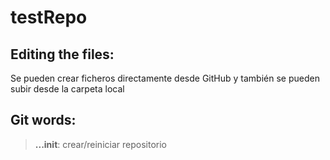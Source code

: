 # testRepo
## Editing the files:
Se pueden crear ficheros directamente desde GitHub y también se pueden subir desde la carpeta local

## Git words:
> **...init**: crear/reiniciar repositorio
